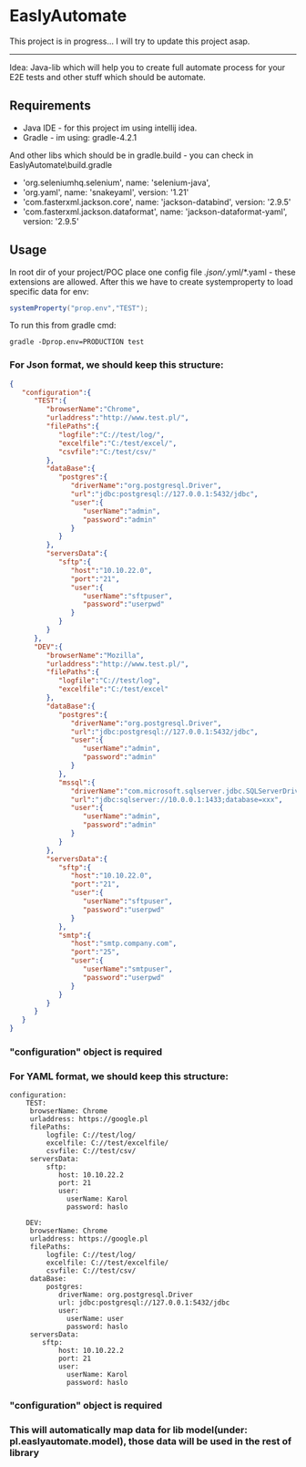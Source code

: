 # EaslyAutomate

This project is in progress...
I will try to update this project asap.

---

Idea: Java-lib which will help you to create full automate process for your E2E tests and other stuff which should be automate.

Requirements
----------------- 
* Java IDE - for this project im using intellij idea.
* Gradle - im using: gradle-4.2.1

And other libs which should be in gradle.build - you can check in EaslyAutomate\build.gradle
* 'org.seleniumhq.selenium', name: 'selenium-java', 
* 'org.yaml', name: 'snakeyaml', version: '1.21'
* 'com.fasterxml.jackson.core', name: 'jackson-databind', version: '2.9.5'
* 'com.fasterxml.jackson.dataformat', name: 'jackson-dataformat-yaml', version: '2.9.5'


Usage
--------------
In root dir of your project/POC place one config file *.json/*.yml/*.yaml  - these extensions are allowed. After this we have to create systemproperty to load specific data for env:
```java
systemProperty("prop.env","TEST");

```

To run this from gradle cmd: 

```
gradle -Dprop.env=PRODUCTION test
```

### For Json format, we should keep this structure:
```json
{  
   "configuration":{  
      "TEST":{  
         "browserName":"Chrome",
         "urladdress":"http://www.test.pl/",
         "filePaths":{  
            "logfile":"C://test/log/",
            "excelfile":"C:/test/excel/",
            "csvfile":"C:/test/csv/"
         },
         "dataBase":{  
            "postgres":{  
               "driverName":"org.postgresql.Driver",
               "url":"jdbc:postgresql://127.0.0.1:5432/jdbc",
               "user":{  
                  "userName":"admin",
                  "password":"admin"
               }
            }
         },
         "serversData":{  
            "sftp":{  
               "host":"10.10.22.0",
               "port":"21",
               "user":{  
                  "userName":"sftpuser",
                  "password":"userpwd"
               }
            }
         }
      },
      "DEV":{  
         "browserName":"Mozilla",
         "urladdress":"http://www.test.pl/",
         "filePaths":{  
            "logfile":"C://test/log",
            "excelfile":"C:/test/excel"
         },
         "dataBase":{  
            "postgres":{  
               "driverName":"org.postgresql.Driver",
               "url":"jdbc:postgresql://127.0.0.1:5432/jdbc",
               "user":{  
                  "userName":"admin",
                  "password":"admin"
               }
            },
            "mssql":{  
               "driverName":"com.microsoft.sqlserver.jdbc.SQLServerDriver",
               "url":"jdbc:sqlserver://10.0.0.1:1433;database=xxx",
               "user":{  
                  "userName":"admin",
                  "password":"admin"
               }
            }
         },
         "serversData":{  
            "sftp":{  
               "host":"10.10.22.0",
               "port":"21",
               "user":{  
                  "userName":"sftpuser",
                  "password":"userpwd"
               }
            },
            "smtp":{  
               "host":"smtp.company.com",
               "port":"25",
               "user":{  
                  "userName":"smtpuser",
                  "password":"userpwd"
               }
            }
         }
      }
   }
}


```
### "configuration" object is required

### For YAML format, we should keep this structure:

```
configuration:
	TEST:
	 browserName: Chrome
	 urladdress: https://google.pl
	 filePaths:
		 logfile: C://test/log/
		 excelfile: C://test/excelfile/
		 csvfile: C://test/csv/
	 serversData:
		 sftp:
			host: 10.10.22.2
			port: 21
			user:
			  userName: Karol
			  password: haslo

	DEV:
	 browserName: Chrome
	 urladdress: https://google.pl
	 filePaths:
		 logfile: C://test/log/
		 excelfile: C://test/excelfile/
		 csvfile: C://test/csv/
	 dataBase:
		 postgres:
			driverName: org.postgresql.Driver
			url: jdbc:postgresql://127.0.0.1:5432/jdbc
			user:
			  userName: user
			  password: haslo
	 serversData:
		sftp:
			host: 10.10.22.2
			port: 21
			user:
			  userName: Karol
			  password: haslo

```
### "configuration" object is required

### This will automatically map data for lib model(under: pl.easlyautomate.model), those data will be used in the rest of library





